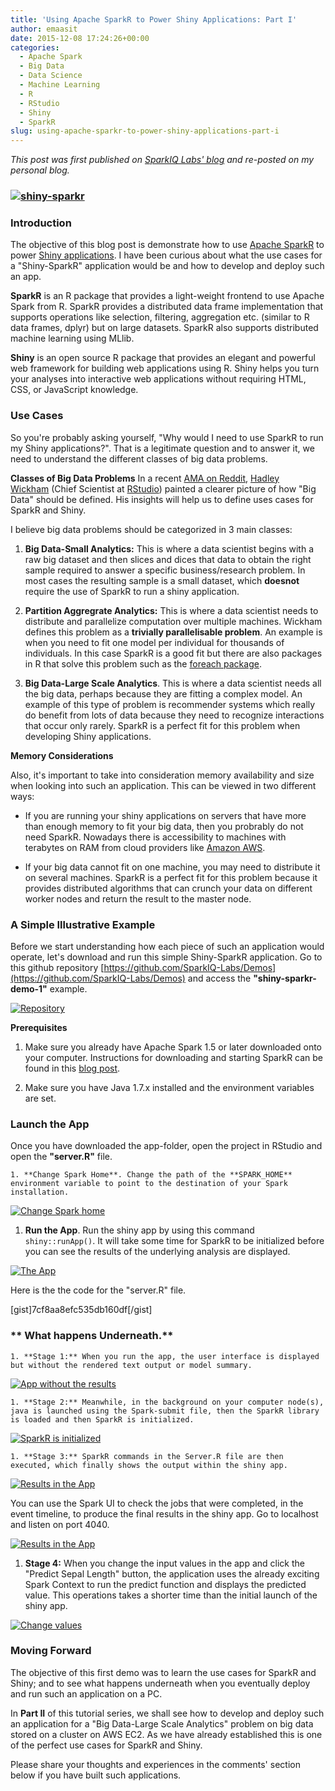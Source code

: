 ```yaml
---
title: 'Using Apache SparkR to Power Shiny Applications: Part I'
author: emaasit
date: 2015-12-08 17:24:26+00:00
categories:
  - Apache Spark
  - Big Data
  - Data Science
  - Machine Learning
  - R
  - RStudio
  - Shiny
  - SparkR
slug: using-apache-sparkr-to-power-shiny-applications-part-i
---
```


_This post was first published on [SparkIQ Labs' blog](http://blog.sparkiq-labs.com) and re-posted on my personal blog._



### [![shiny-sparkr](https://sparkiqlabs.files.wordpress.com/2015/11/shiny-sparkr.jpg?w=300)](https://sparkiqlabs.files.wordpress.com/2015/11/shiny-sparkr.jpg)




### **Introduction**


The objective of this blog post is demonstrate how to use [Apache SparkR](http://spark.apache.org) to power [Shiny applications](http://shiny.rstudio.com). I have been curious about what the use cases for a "Shiny-SparkR" application would be and how to develop and deploy such an app.

**SparkR** is an R package that provides a light-weight frontend to use Apache Spark from R. SparkR provides a distributed data frame implementation that supports operations like selection, filtering, aggregation etc. (similar to R data frames, dplyr) but on large datasets. SparkR also supports distributed machine learning using MLlib.

**Shiny** is an open source R package that provides an elegant and powerful web framework for building web applications using R. Shiny helps you turn your analyses into interactive web applications without requiring HTML, CSS, or JavaScript knowledge.

<!-- more -->


### **Use Cases**


So you're probably asking yourself, "Why would I need to use SparkR to run my Shiny applications?". That is a legitimate question and to answer it, we need to understand the different classes of big data problems.

**Classes of Big Data Problems**
In a recent [AMA on Reddit](http://bit.ly/1LbWPhl), [Hadley Wickham](http://had.co.nz/) (Chief Scientist at [RStudio](https://www.rstudio.com/)) painted a clearer picture of how "Big Data" should be defined. His insights will help us to define uses cases for SparkR and Shiny.

I believe big data problems should be categorized in 3 main classes:



	
  1. **Big Data-Small Analytics:** This is where a data scientist begins with a raw big dataset and then slices and dices that data to obtain the right sample required to answer a specific business/research problem. In most cases the resulting sample is a small dataset, which **doesnot** require the use of SparkR to run a shiny application.

	
  2. **Partition Aggregrate Analytics:** This is where a data scientist needs to distribute and parallelize computation over multiple machines. Wickham defines this problem as a **trivially parallelisable problem**. An example is when you need to fit one model per individual for thousands of individuals. In this case SparkR is a good fit but there are also packages in R that solve this problem such as the [foreach package](https://cran.r-project.org/web/packages/foreach/index.html).

	
  3. **Big Data-Large Scale Analytics**. This is where a data scientist needs all the big data, perhaps because they are fitting a complex model. An example of this type of problem is recommender systems which really do benefit from lots of data because they need to recognize interactions that occur only rarely. SparkR is a perfect fit for this problem when developing Shiny applications.


**Memory Considerations**

Also, it's important to take into consideration memory availability and size when looking into such an application. This can be viewed in two different ways:



	
  * If you are running your shiny applications on servers that have more than enough memory to fit your big data, then you probrably do not need SparkR. Nowadays there is accessibility to machines with terabytes on RAM from cloud providers like [Amazon AWS](http://aws.amazon.com).

	
  * If your big data cannot fit on one machine, you may need to distribute it on several machines. SparkR is a perfect fit for this problem because it provides distributed algorithms that can crunch your data on different worker nodes and return the result to the master node.




### **A Simple Illustrative Example**


Before we start understanding how each piece of such an application would operate, let's download and run this simple Shiny-SparkR application. Go to this github repository [https://github.com/SparkIQ-Labs/Demos](https://github.com/SparkIQ-Labs/Demos) and access the **"shiny-sparkr-demo-1"** example.

[![Repository](https://github.com/SparkIQ-Labs/Demos/raw/master/shiny-sparkr-demo-1/img/repo.png)](https://github.com/SparkIQ-Labs/Demos/blob/master/shiny-sparkr-demo-1/img/repo.png)

**Prerequisites**



	
  1. Make sure you already have Apache Spark 1.5 or later downloaded onto your computer. Instructions for downloading and starting SparkR can be found in this [blog post](http://bit.ly/1kP5Fbm).

	
  2. Make sure you have Java 1.7.x installed and the environment variables are set.




### **Launch the App**


Once you have downloaded the app-folder, open the project in RStudio and open the **"server.R"** file.




	
    1. **Change Spark Home**. Change the path of the **SPARK_HOME** environment variable to point to the destination of your Spark installation.



[![Change Spark home](https://github.com/SparkIQ-Labs/Demos/raw/master/shiny-sparkr-demo-1/img/spark-home.png)](https://github.com/SparkIQ-Labs/Demos/blob/master/shiny-sparkr-demo-1/img/spark-home.png)



	
  1. **Run the App**. Run the shiny app by using this command `shiny::runApp()`. It will take some time for SparkR to be initialized before you can see the results of the underlying analysis are displayed.


[![The App](https://github.com/SparkIQ-Labs/Demos/raw/master/shiny-sparkr-demo-1/img/app.png)](https://github.com/SparkIQ-Labs/Demos/blob/master/shiny-sparkr-demo-1/img/app.png)

Here is the the code for the "server.R" file.

[gist]7cf8aa8efc535db160df[/gist]


### ** What happens Underneath.**






	
    1. **Stage 1:** When you run the app, the user interface is displayed but without the rendered text output or model summary.



[![App without the results](https://github.com/SparkIQ-Labs/Demos/raw/master/shiny-sparkr-demo-1/img/no-results.png)](https://github.com/SparkIQ-Labs/Demos/blob/master/shiny-sparkr-demo-1/img/no-results.png)




	
    1. **Stage 2:** Meanwhile, in the background on your computer node(s), java is launched using the Spark-submit file, then the SparkR library is loaded and then SparkR is initialized.



[![SparkR is initialized](https://github.com/SparkIQ-Labs/Demos/raw/master/shiny-sparkr-demo-1/img/java-launch.png)](https://github.com/SparkIQ-Labs/Demos/blob/master/shiny-sparkr-demo-1/img/java-launch.png)




	
    1. **Stage 3:** SparkR commands in the Server.R file are then executed, which finally shows the output within the shiny app.



[![Results in the App](https://github.com/SparkIQ-Labs/Demos/raw/master/shiny-sparkr-demo-1/img/app.png)](https://github.com/SparkIQ-Labs/Demos/blob/master/shiny-sparkr-demo-1/img/app.png)

You can use the Spark UI to check the jobs that were completed, in the event timeline, to produce the final results in the shiny app. Go to localhost and listen on port 4040.

[![Results in the App](https://github.com/SparkIQ-Labs/Demos/raw/master/shiny-sparkr-demo-1/img/event-timeline.png)](https://github.com/SparkIQ-Labs/Demos/blob/master/shiny-sparkr-demo-1/img/event-timeline.png)



	
  1. **Stage 4:** When you change the input values in the app and click the "Predict Sepal Length" button, the application uses the already exciting Spark Context to run the predict function and displays the predicted value. This operations takes a shorter time than the initial launch of the shiny app.


[![Change values](https://github.com/SparkIQ-Labs/Demos/raw/master/shiny-sparkr-demo-1/img/new-result.png)](https://github.com/SparkIQ-Labs/Demos/blob/master/shiny-sparkr-demo-1/img/new-result.png)


### **Moving Forward**


The objective of this first demo was to learn the use cases for SparkR and Shiny; and to see what happens underneath when you eventually deploy and run such an application on a PC.

In **Part II** of this tutorial series, we shall see how to develop and deploy such an application for a "Big Data-Large Scale Analytics" problem on big data stored on a cluster on AWS EC2. As we have already established this is one of the perfect use cases for SparkR and Shiny.

Please share your thoughts and experiences in the comments' section below if you have built such applications.


